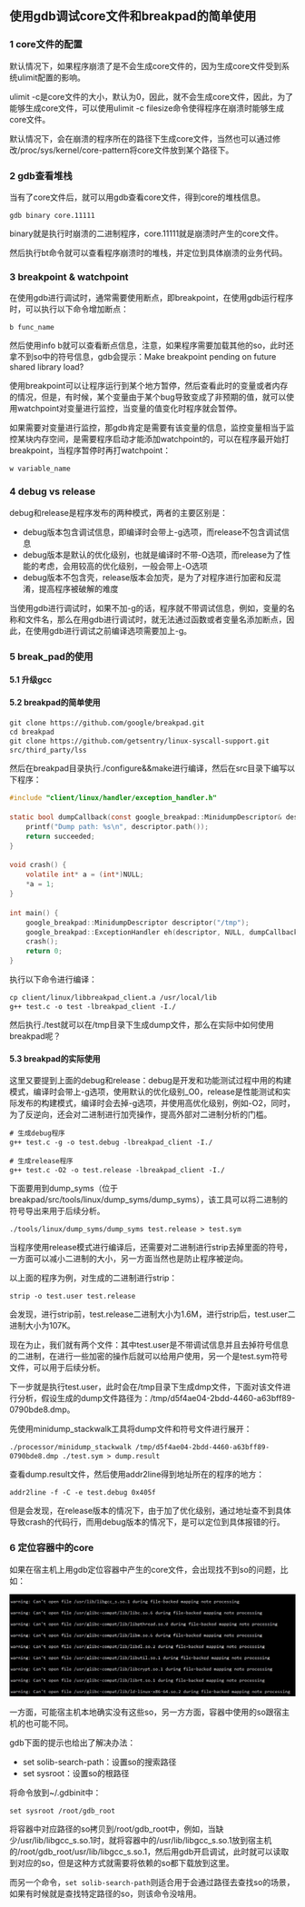 ## 使用gdb调试core文件和breakpad的简单使用

### 1 core文件的配置

默认情况下，如果程序崩溃了是不会生成core文件的，因为生成core文件受到系统ulimit配置的影响。

ulimit -c是core文件的大小，默认为0，因此，就不会生成core文件，因此，为了能够生成core文件，可以使用ulimit -c filesize命令使得程序在崩溃时能够生成core文件。

默认情况下，会在崩溃的程序所在的路径下生成core文件，当然也可以通过修改/proc/sys/kernel/core-pattern将core文件放到某个路径下。

### 2 gdb查看堆栈

当有了core文件后，就可以用gdb查看core文件，得到core的堆栈信息。

``` shell
gdb binary core.11111
```

binary就是执行时崩溃的二进制程序，core.11111就是崩溃时产生的core文件。

然后执行bt命令就可以查看程序崩溃时的堆栈，并定位到具体崩溃的业务代码。

### 3 breakpoint & watchpoint

在使用gdb进行调试时，通常需要使用断点，即breakpoint，在使用gdb运行程序时，可以执行以下命令增加断点：

```
b func_name
```

然后使用info b就可以查看断点信息，注意，如果程序需要加载其他的so，此时还拿不到so中的符号信息，gdb会提示：Make breakpoint pending on future shared library load?

使用breakpoint可以让程序运行到某个地方暂停，然后查看此时的变量或者内存的情况，但是，有时候，某个变量由于某个bug导致变成了非预期的值，就可以使用watchpoint对变量进行监控，当变量的值变化时程序就会暂停。

如果需要对变量进行监控，那gdb肯定是需要有该变量的信息，监控变量相当于监控某块内存空间，是需要程序启动才能添加watchpoint的，可以在程序最开始打breakpoint，当程序暂停时再打watchpoint：

```
w variable_name
```

### 4 debug vs release

debug和release是程序发布的两种模式，两者的主要区别是：

* debug版本包含调试信息，即编译时会带上-g选项，而release不包含调试信息
* debug版本是默认的优化级别，也就是编译时不带-O选项，而release为了性能的考虑，会用较高的优化级别，一般会带上-O选项
* debug版本不包含壳，release版本会加壳，是为了对程序进行加密和反混淆，提高程序被破解的难度

当使用gdb进行调试时，如果不加-g的话，程序就不带调试信息，例如，变量的名称和文件名，那么在用gdb进行调试时，就无法通过函数或者变量名添加断点，因此，在使用gdb进行调试之前编译选项需要加上-g。

### 5 break_pad的使用

#### 5.1 升级gcc

#### 5.2 breakpad的简单使用

```
git clone https://github.com/google/breakpad.git
cd breakpad
git clone https://github.com/getsentry/linux-syscall-support.git src/third_party/lss
```

然后在breakpad目录执行./configure&&make进行编译，然后在src目录下编写以下程序：

``` C
#include "client/linux/handler/exception_handler.h"

static bool dumpCallback(const google_breakpad::MinidumpDescriptor& descriptor, void*context, bool succeeded) {
	printf("Dump path: %s\n", descriptor.path());
	return succeeded;
}

void crash() {
	volatile int* a = (int*)NULL;
	*a = 1;
}

int main() {
	google_breakpad::MinidumpDescriptor descriptor("/tmp");
	google_breakpad::ExceptionHandler eh(descriptor, NULL, dumpCallback, NULL, true, -1);
	crash();
	return 0;
}

```

执行以下命令进行编译：

``` shell
cp client/linux/libbreakpad_client.a /usr/local/lib
g++ test.c -o test -lbreakpad_client -I./
```

然后执行./test就可以在/tmp目录下生成dump文件，那么在实际中如何使用breakpad呢？

#### 5.3 breakpad的实际使用

这里又要提到上面的debug和release：debug是开发和功能测试过程中用的构建模式，编译时会带上-g选项，使用默认的优化级别_O0，release是性能测试和实际发布的构建模式，编译时会去掉-g选项，并使用高优化级别，例如-O2，同时，为了反逆向，还会对二进制进行加壳操作，提高外部对二进制分析的门槛。

``` shell
# 生成debug程序
g++ test.c -g -o test.debug -lbreakpad_client -I./

# 生成release程序
g++ test.c -O2 -o test.release -lbreakpad_client -I./
```

下面要用到dump_syms（位于breakpad/src/tools/linux/dump_syms/dump_syms），该工具可以将二进制的符号导出来用于后续分析。

``` shell
./tools/linux/dump_syms/dump_syms test.release > test.sym
```

当程序使用release模式进行编译后，还需要对二进制进行strip去掉里面的符号，一方面可以减小二进制的大小，另一方面当然也是防止程序被逆向。

以上面的程序为例，对生成的二进制进行strip：

``` shell
strip -o test.user test.release
```

会发现，进行strip前，test.release二进制大小为1.6M，进行strip后，test.user二进制大小为107K。

现在为止，我们就有两个文件：其中test.user是不带调试信息并且去掉符号信息的二进制，在进行一些加密的操作后就可以给用户使用，另一个是test.sym符号文件，可以用于后续分析。

下一步就是执行test.user，此时会在/tmp目录下生成dmp文件，下面对该文件进行分析，假设生成的dump文件路径为：/tmp/d5f4ae04-2bdd-4460-a63bff89-0790bde8.dmp。

先使用minidump_stackwalk工具将dump文件和符号文件进行展开：

``` shell
./processor/minidump_stackwalk /tmp/d5f4ae04-2bdd-4460-a63bff89-0790bde8.dmp ./test.sym > dump.result
```

查看dump.result文件，然后使用addr2line得到地址所在的程序的地方：

``` shell
addr2line -f -C -e test.debug 0x405f
```

但是会发现，在release版本的情况下，由于加了优化级别，通过地址查不到具体导致crash的代码行，而用debug版本的情况下，是可以定位到具体报错的行。

### 6 定位容器中的core

如果在宿主机上用gdb定位容器中产生的core文件，会出现找不到so的问题，比如：

![用gdb定位容器中的core文件失败](https://github.com/luofengmacheng/cloud_native/blob/master/security/pics/gdb_container_core_failed.jpg)

一方面，可能宿主机本地确实没有这些so，另一方方面，容器中使用的so跟宿主机的也可能不同。

gdb下面的提示也给出了解决办法：

* set solib-search-path：设置so的搜索路径
* set sysroot：设置so的根路径

将命令放到~/.gdbinit中：

```
set sysroot /root/gdb_root
```

将容器中对应路径的so拷贝到/root/gdb_root中，例如，当缺少/usr/lib/libgcc_s.so.1时，就将容器中的/usr/lib/libgcc_s.so.1放到宿主机的/root/gdb_root/usr/lib/libgcc_s.so.1，然后用gdb开启调试，此时就可以读取到对应的so，但是这种方式就需要将依赖的so都下载放到这里。

而另一个命令，`set solib-search-path`则适合用于会通过路径去查找so的场景，如果有时候就是查找特定路径的so，则该命令没啥用。